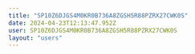 ```yaml
---
title: "SP10Z6DJGS4M0KR0B736A8ZGSH5R88PZRX27CWK0S"
date: 2024-04-23T12:13:47.952Z
user: SP10Z6DJGS4M0KR0B736A8ZGSH5R88PZRX27CWK0S
layout: "users"
---
```

    
